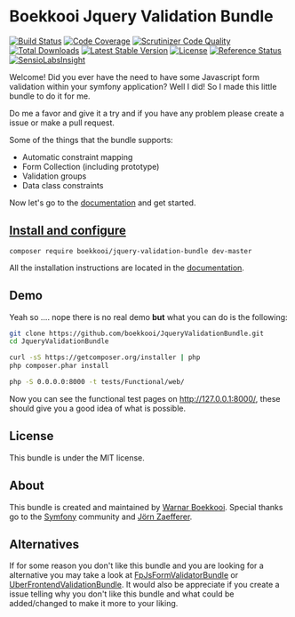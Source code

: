 Boekkooi Jquery Validation Bundle
=============
[![Build Status](https://travis-ci.org/boekkooi/JqueryValidationBundle.svg?branch=master)](https://travis-ci.org/boekkooi/JqueryValidationBundle)
[![Code Coverage](https://scrutinizer-ci.com/g/boekkooi/JqueryValidationBundle/badges/coverage.png?b=master)](https://scrutinizer-ci.com/g/boekkooi/JqueryValidationBundle/?branch=master)
[![Scrutinizer Code Quality](https://scrutinizer-ci.com/g/boekkooi/JqueryValidationBundle/badges/quality-score.png?b=master)](https://scrutinizer-ci.com/g/boekkooi/JqueryValidationBundle/?branch=master)
[![Total Downloads](https://poser.pugx.org/boekkooi/jquery-validation-bundle/downloads.svg)](https://packagist.org/packages/boekkooi/jquery-validation-bundle)
[![Latest Stable Version](https://poser.pugx.org/boekkooi/jquery-validation-bundle/v/stable.svg)](https://packagist.org/packages/boekkooi/jquery-validation-bundle)
[![License](https://poser.pugx.org/boekkooi/jquery-validation-bundle/license.svg)](https://packagist.org/packages/boekkooi/jquery-validation-bundle)
[![Reference Status](https://www.versioneye.com/php/boekkooi:jquery-validation-bundle/reference_badge.svg?style=flat)](https://www.versioneye.com/php/boekkooi:jquery-validation-bundle/references)
[![SensioLabsInsight](https://insight.sensiolabs.com/projects/e8faed88-613f-4530-8c54-6dfb823f588e/mini.png)](https://insight.sensiolabs.com/projects/e8faed88-613f-4530-8c54-6dfb823f588e)

Welcome! Did you ever have the need to have some Javascript form validation within your symfony application?
Well I did! So I made this little bundle to do it for me.

Do me a favor and give it a try and if you have any problem please create a issue or make a pull request.

Some of the things that the bundle supports:
- Automatic constraint mapping
- Form Collection (including prototype)
- Validation groups
- Data class constraints

Now let's go to the [documentation](docs/index.md) and get started.

[Install and configure](docs/install.md)
-------------
`composer require boekkooi/jquery-validation-bundle dev-master`

All the installation instructions are located in the [documentation](docs/install.md).

Demo
-------------
Yeah so .... nope there is no real demo **but** what you can do is the following:
```BASH
git clone https://github.com/boekkooi/JqueryValidationBundle.git
cd JqueryValidationBundle

curl -sS https://getcomposer.org/installer | php
php composer.phar install

php -S 0.0.0.0:8000 -t tests/Functional/web/
```
Now you can see the functional test pages on http://127.0.0.1:8000/, these should give you a good idea of what is possible.

License
-------------
This bundle is under the MIT license.

About
-----
This bundle is created and maintained by [Warnar Boekkooi](http://boekkooi.net/).
Special thanks go to the [Symfony](http://symfony.com/) community and [Jörn Zaefferer](http://jqueryvalidation.org/).

Alternatives
-----
If for some reason you don't like this bundle and you are looking for a alternative you may take a look at [FpJsFormValidatorBundle](https://packagist.org/packages/fp/jsformvalidator-bundle) or [UberFrontendValidationBundle](https://github.com/Sleepness/UberFrontendValidationBundle). 
It would also be appreciate if you create a issue telling why you don't like this bundle and what could be added/changed to make it more to your liking. 
